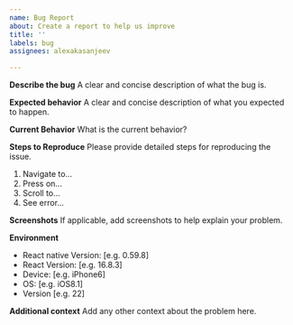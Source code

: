 ```yaml
---
name: Bug Report
about: Create a report to help us improve
title: ''
labels: bug
assignees: alexakasanjeev

---
```


**Describe the bug**
A clear and concise description of what the bug is.

**Expected behavior**
A clear and concise description of what you expected to happen.

**Current Behavior**
What is the current behavior?

**Steps to Reproduce**
Please provide detailed steps for reproducing the issue.
1. Navigate to...
2. Press on...
3. Scroll to...
4. See error...

**Screenshots**
If applicable, add screenshots to help explain your problem.

**Environment**
 - React native Version: [e.g. 0.59.8]
 - React Version: [e.g. 16.8.3]
 - Device: [e.g. iPhone6]
 - OS: [e.g. iOS8.1]
 - Version [e.g. 22]

**Additional context**
Add any other context about the problem here.